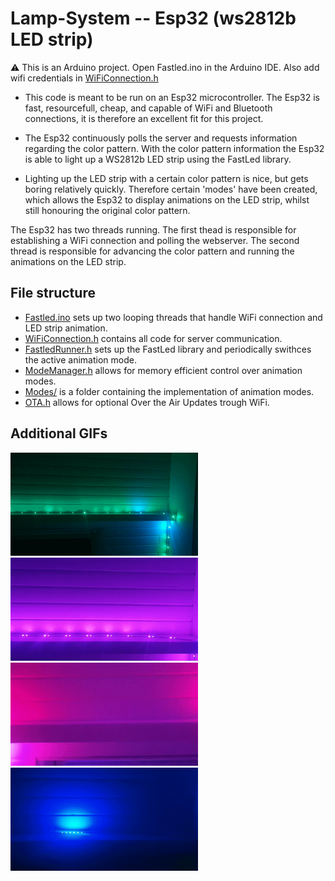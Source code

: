 # Lamp-System -- Esp32 (ws2812b LED strip)

:warning: This is an Arduino project. Open Fastled.ino in the Arduino IDE. Also add wifi credentials in [WiFiConnection.h](./src/Fastled/WiFiConnection.h)

- This code is meant to be run on an Esp32 microcontroller. The Esp32 is fast, resourcefull, cheap, and capable of WiFi and Bluetooth connections, it is therefore an excellent fit for this project.

- The Esp32 continuously polls the server and requests information regarding the color pattern. With the color pattern information the Esp32 is able to light up a WS2812b LED strip using the FastLed library.

- Lighting up the LED strip with a certain color pattern is nice, but gets boring relatively quickly. Therefore certain 'modes' have been created, which allows the Esp32 to display animations on the LED strip, whilst still honouring the original color pattern.


The Esp32 has two threads running. The first thead is responsible for establishing a WiFi connection and polling the webserver. The second thread is responsible for advancing the color pattern and running the animations on the LED strip.

## File structure
- [Fastled.ino](./src/Fastled/Fastled.ino) sets up two looping threads that handle WiFi connection and LED strip animation.
- [WiFiConnection.h](./src/Fastled/WiFiConnection.h) contains all code for server communication.
- [FastledRunner.h](./src/Fastled/FastledRunner.h) sets up the FastLed library and periodically swithces the active animation mode.
- [ModeManager.h](./src/Fastled/ModeManager.h) allows for memory efficient control over animation modes.
- [Modes/](./src/Fastled/Modes/) is a folder containing the implementation of animation modes.
- [OTA.h](./src/Fastled/OTA.h) allows for optional Over the Air Updates trough WiFi.

## Additional GIFs

<img src="../Images/FlashMode.gif" width="300" />
<img src="../Images/DotShiftMode.gif" width="300" />
<img src="../Images/MiddleShiftMode.gif" width="300" />
<img src="../Images/TwinkleMode.gif" width="300" />